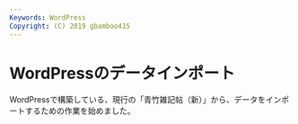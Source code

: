 ```yaml
---
Keywords: WordPress
Copyright: (C) 2019 gbamboo415
---
```


# WordPressのデータインポート

WordPressで構築している、現行の「青竹雑記帖（新）」から、データをインポートするための作業を始めました。
